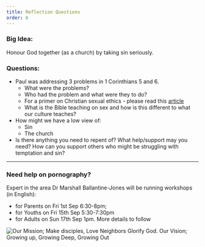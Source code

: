```yaml
---
title: Reflection Questions
order: 6
---
```


### Big Idea: 

Honour God together (as a church) by taking sin seriously.  


### Questions:

- Paul was addressing 3 problems in 1 Corinthians 5 and 6.
    - What were the problems?
    - Who had the problem and what were they to do?
    - For a primer on Christian sexual ethics - please read this [article](https://www.christ2rculture.com/resources/Ministry-Blog/The-Gospel-and-Sex-by-Tim-Keller.pdf)
    - What is the Bible teaching on sex and how is this different to what our culture teaches?
- How might we have a low view of: 
    - Sin 
    - The church 
- Is there anything you need to repent of? What help/support may you need? How can you support others who might be struggling with temptation and sin?  

---

### Need help on pornography? 
Expert in the area Dr Marshall Ballantine-Jones will be running workshops (in English): 
- for Parents on Fri 1st Sep 6:30-8pm; 
- for Youths on Fri 15th Sep 5:30-7:30pm 
- for Adults on Sun 17th Sep 1pm. 
More details to follow 


![Our Mission; Make disciples, Love Neighbors Glorify God. Our Vision; Growing up, Growing Deep, Growing Out](https://raw.githubusercontent.com/stgeorgeshurstville/bulletin/main/images/upload.JPG)
